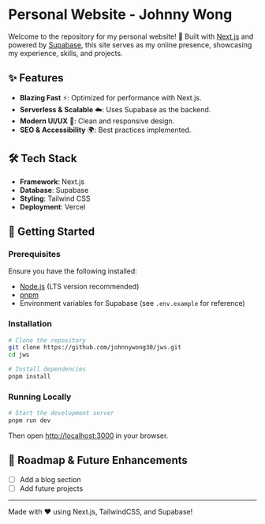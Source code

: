# Personal Website - Johnny Wong

Welcome to the repository for my personal website! 🚀 Built with [Next.js](https://nextjs.org/) and powered by [Supabase](https://supabase.com/), this site serves as my online presence, showcasing my experience, skills, and projects.

## ✨ Features
- **Blazing Fast** ⚡: Optimized for performance with Next.js.
- **Serverless & Scalable** ☁️: Uses Supabase as the backend.
- **Modern UI/UX** 🎨: Clean and responsive design.
- **SEO & Accessibility** 🌍: Best practices implemented.

## 🛠️ Tech Stack
- **Framework**: Next.js
- **Database**: Supabase
- **Styling**: Tailwind CSS
- **Deployment**: Vercel

## 🚀 Getting Started
### Prerequisites
Ensure you have the following installed:
- [Node.js](https://nodejs.org/) (LTS version recommended)
- [pnpm](https://pnpm.io/)
- Environment variables for Supabase (see `.env.example` for reference)

### Installation
```bash
# Clone the repository
git clone https://github.com/johnnywong30/jws.git
cd jws

# Install dependencies
pnpm install
```

### Running Locally
```bash
# Start the development server
pnpm run dev
```
Then open [http://localhost:3000](http://localhost:3000) in your browser.

## 📌 Roadmap & Future Enhancements
- [ ] Add a blog section
- [ ] Add future projects

---
Made with ❤️ using Next.js, TailwindCSS, and Supabase!
